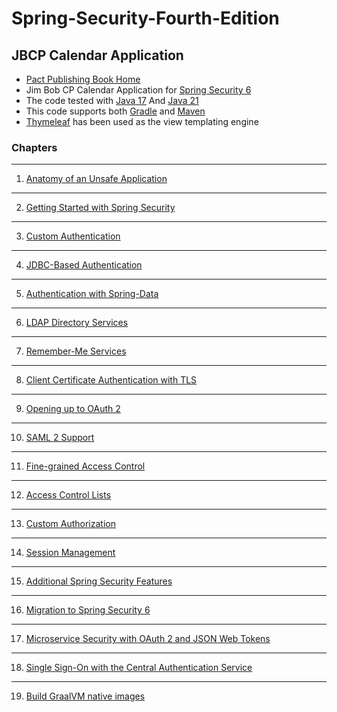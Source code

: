 # Spring-Security-Fourth-Edition


## JBCP Calendar Application

* [Pact Publishing Book Home](https://www.packtpub.com/application-development/spring-security-fourth-edition)
* Jim Bob CP Calendar Application for [Spring Security 6](https://docs.spring.io/spring-security/reference/index.html)
* The code tested with [Java 17](https://openjdk.org/projects/jdk/17/) And [Java 21](https://openjdk.java.net/projects/jdk/21/)
* This code supports both [Gradle](http://gradle.org) and [Maven](https://maven.apache.org/)
* [Thymeleaf](https://www.thymeleaf.org/) has been used as the view templating engine

### Chapters

***

1. [Anatomy of an Unsafe Application](Chapter01/README.md)

***

2. [Getting Started with Spring Security](Chapter02/README.md)

***

3. [Custom Authentication](Chapter03/README.md)

***

4. [JDBC-Based Authentication](Chapter04/README.md)

***

5. [Authentication with Spring-Data](Chapter05/README.md)

***

6. [LDAP Directory Services](Chapter06/README.md)

***

7. [Remember-Me Services](Chapter07/README.md)

***

8. [Client Certificate Authentication with TLS](Chapter08/README.md)

***

9. [Opening up to OAuth 2](Chapter09/README.md)

***

10. [SAML 2 Support](Chapter10/README.md)

***
11. [Fine-grained Access Control](Chapter11/README.md)

***
12. [Access Control Lists](Chapter12/README.md)

***
13. [Custom Authorization](Chapter13/README.md)

***
14. [Session Management](Chapter14/README.md)

***
15. [Additional Spring Security Features](Chapter15/README.md)

***
16. [Migration to Spring Security 6](Chapter16/README.md)

***
17. [Microservice Security with OAuth 2 and JSON Web Tokens](Chapter17/README.md)

***
18. [Single Sign-On with the Central Authentication Service](Chapter18/README.md)

***
19. [Build GraalVM native images](Chapter19/README.md)
